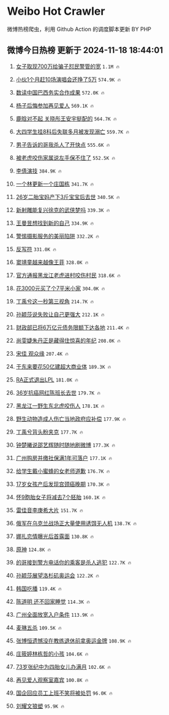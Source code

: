 # Weibo Hot Crawler 



微博热榜爬虫，利用 Github Action 的调度脚本更新 BY PHP 


## 微博今日热榜 更新于 2024-11-18 18:44:01 
1. [女子取现700万给骗子怼民警管的宽](https://s.weibo.com/weibo?q=%23%E5%A5%B3%E5%AD%90%E5%8F%96%E7%8E%B0700%E4%B8%87%E7%BB%99%E9%AA%97%E5%AD%90%E6%80%BC%E6%B0%91%E8%AD%A6%E7%AE%A1%E7%9A%84%E5%AE%BD%23&t=31&band_rank=1&Refer=top) `1.1M 🔥` 

1. [小伙1个月赶10场演唱会还挣了5万](https://s.weibo.com/weibo?q=%23%E5%B0%8F%E4%BC%991%E4%B8%AA%E6%9C%88%E8%B5%B610%E5%9C%BA%E6%BC%94%E5%94%B1%E4%BC%9A%E8%BF%98%E6%8C%A3%E4%BA%865%E4%B8%87%23&t=31&band_rank=2&Refer=top) `574.9K 🔥` 

1. [数读中国巴西务实合作成果](https://s.weibo.com/weibo?q=%23%E6%95%B0%E8%AF%BB%E4%B8%AD%E5%9B%BD%E5%B7%B4%E8%A5%BF%E5%8A%A1%E5%AE%9E%E5%90%88%E4%BD%9C%E6%88%90%E6%9E%9C%23&t=31&band_rank=3&Refer=top) `572.0K 🔥` 

1. [杨子后悔参加再见爱人](https://s.weibo.com/weibo?q=%23%E6%9D%A8%E5%AD%90%E5%90%8E%E6%82%94%E5%8F%82%E5%8A%A0%E5%86%8D%E8%A7%81%E7%88%B1%E4%BA%BA%23&t=31&band_rank=4&Refer=top) `569.1K 🔥` 

1. [鹿晗对不起 关晓彤王安宇挺配的](https://s.weibo.com/weibo?q=%E9%B9%BF%E6%99%97%E5%AF%B9%E4%B8%8D%E8%B5%B7%20%E5%85%B3%E6%99%93%E5%BD%A4%E7%8E%8B%E5%AE%89%E5%AE%87%E6%8C%BA%E9%85%8D%E7%9A%84&t=31&band_rank=5&Refer=top) `564.7K 🔥` 

1. [大四学生挂8科后失联多月被发现溺亡](https://s.weibo.com/weibo?q=%23%E5%A4%A7%E5%9B%9B%E5%AD%A6%E7%94%9F%E6%8C%828%E7%A7%91%E5%90%8E%E5%A4%B1%E8%81%94%E5%A4%9A%E6%9C%88%E8%A2%AB%E5%8F%91%E7%8E%B0%E6%BA%BA%E4%BA%A1%23&t=31&band_rank=6&Refer=top) `559.7K 🔥` 

1. [男子告诉的哥我杀人了开快点](https://s.weibo.com/weibo?q=%23%E7%94%B7%E5%AD%90%E5%91%8A%E8%AF%89%E7%9A%84%E5%93%A5%E6%88%91%E6%9D%80%E4%BA%BA%E4%BA%86%E5%BC%80%E5%BF%AB%E7%82%B9%23&t=31&band_rank=7&Refer=top) `555.6K 🔥` 

1. [被老虎咬伤家属说左手保不住了](https://s.weibo.com/weibo?q=%23%E8%A2%AB%E8%80%81%E8%99%8E%E5%92%AC%E4%BC%A4%E5%AE%B6%E5%B1%9E%E8%AF%B4%E5%B7%A6%E6%89%8B%E4%BF%9D%E4%B8%8D%E4%BD%8F%E4%BA%86%23&t=31&band_rank=8&Refer=top) `552.5K 🔥` 

1. [李倩演技](https://s.weibo.com/weibo?q=%E6%9D%8E%E5%80%A9%E6%BC%94%E6%8A%80&t=31&band_rank=9&Refer=top) `384.9K 🔥` 

1. [一个林更新一个庄国栋](https://s.weibo.com/weibo?q=%E4%B8%80%E4%B8%AA%E6%9E%97%E6%9B%B4%E6%96%B0%E4%B8%80%E4%B8%AA%E5%BA%84%E5%9B%BD%E6%A0%8B&t=31&band_rank=10&Refer=top) `341.7K 🔥` 

1. [26岁二胎宝妈产下3斤宝宝后去世](https://s.weibo.com/weibo?q=%2326%E5%B2%81%E4%BA%8C%E8%83%8E%E5%AE%9D%E5%A6%88%E4%BA%A7%E4%B8%8B3%E6%96%A4%E5%AE%9D%E5%AE%9D%E5%90%8E%E5%8E%BB%E4%B8%96%23&t=31&band_rank=11&Refer=top) `340.5K 🔥` 

1. [新射雕能复兴徐克的武侠梦吗](https://s.weibo.com/weibo?q=%23%E6%96%B0%E5%B0%84%E9%9B%95%E8%83%BD%E5%A4%8D%E5%85%B4%E5%BE%90%E5%85%8B%E7%9A%84%E6%AD%A6%E4%BE%A0%E6%A2%A6%E5%90%97%23&t=31&band_rank=12&Refer=top) `339.3K 🔥` 

1. [王曼昱想找到新的自己](https://s.weibo.com/weibo?q=%E7%8E%8B%E6%9B%BC%E6%98%B1%E6%83%B3%E6%89%BE%E5%88%B0%E6%96%B0%E7%9A%84%E8%87%AA%E5%B7%B1&t=31&band_rank=13&Refer=top) `334.9K 🔥` 

1. [警惕摄影服务的美丽陷阱](https://s.weibo.com/weibo?q=%23%E8%AD%A6%E6%83%95%E6%91%84%E5%BD%B1%E6%9C%8D%E5%8A%A1%E7%9A%84%E7%BE%8E%E4%B8%BD%E9%99%B7%E9%98%B1%23&t=31&band_rank=14&Refer=top) `332.2K 🔥` 

1. [反写符](https://s.weibo.com/weibo?q=%E5%8F%8D%E5%86%99%E7%AC%A6&t=31&band_rank=15&Refer=top) `331.0K 🔥` 

1. [窦靖童越来越像王菲](https://s.weibo.com/weibo?q=%23%E7%AA%A6%E9%9D%96%E7%AB%A5%E8%B6%8A%E6%9D%A5%E8%B6%8A%E5%83%8F%E7%8E%8B%E8%8F%B2%23&t=31&band_rank=16&Refer=top) `328.0K 🔥` 

1. [官方通报黑龙江老虎进村咬伤村民](https://s.weibo.com/weibo?q=%23%E5%AE%98%E6%96%B9%E9%80%9A%E6%8A%A5%E9%BB%91%E9%BE%99%E6%B1%9F%E8%80%81%E8%99%8E%E8%BF%9B%E6%9D%91%E5%92%AC%E4%BC%A4%E6%9D%91%E6%B0%91%23&t=31&band_rank=17&Refer=top) `318.6K 🔥` 

1. [花3000元买了个7平米小家](https://s.weibo.com/weibo?q=%E8%8A%B13000%E5%85%83%E4%B9%B0%E4%BA%86%E4%B8%AA7%E5%B9%B3%E7%B1%B3%E5%B0%8F%E5%AE%B6&t=31&band_rank=18&Refer=top) `304.0K 🔥` 

1. [丁禹兮这一秒第三视角](https://s.weibo.com/weibo?q=%23%E4%B8%81%E7%A6%B9%E5%85%AE%E8%BF%99%E4%B8%80%E7%A7%92%E7%AC%AC%E4%B8%89%E8%A7%86%E8%A7%92%23&t=31&band_rank=19&Refer=top) `214.7K 🔥` 

1. [孙颖莎说失败让自己更强大](https://s.weibo.com/weibo?q=%23%E5%AD%99%E9%A2%96%E8%8E%8E%E8%AF%B4%E5%A4%B1%E8%B4%A5%E8%AE%A9%E8%87%AA%E5%B7%B1%E6%9B%B4%E5%BC%BA%E5%A4%A7%23&t=31&band_rank=20&Refer=top) `212.1K 🔥` 

1. [财政部已将6万亿元债务限额下达各地](https://s.weibo.com/weibo?q=%23%E8%B4%A2%E6%94%BF%E9%83%A8%E5%B7%B2%E5%B0%866%E4%B8%87%E4%BA%BF%E5%85%83%E5%80%BA%E5%8A%A1%E9%99%90%E9%A2%9D%E4%B8%8B%E8%BE%BE%E5%90%84%E5%9C%B0%23&t=31&band_rank=21&Refer=top) `211.4K 🔥` 

1. [尚雯婕朱丹正是藏得住惊喜的年纪](https://s.weibo.com/weibo?q=%E5%B0%9A%E9%9B%AF%E5%A9%95%E6%9C%B1%E4%B8%B9%E6%AD%A3%E6%98%AF%E8%97%8F%E5%BE%97%E4%BD%8F%E6%83%8A%E5%96%9C%E7%9A%84%E5%B9%B4%E7%BA%AA&t=31&band_rank=22&Refer=top) `208.0K 🔥` 

1. [宋佳 观众缘](https://s.weibo.com/weibo?q=%E5%AE%8B%E4%BD%B3%20%E8%A7%82%E4%BC%97%E7%BC%98&t=31&band_rank=23&Refer=top) `207.4K 🔥` 

1. [于东来要花50亿建超大商业体](https://s.weibo.com/weibo?q=%23%E4%BA%8E%E4%B8%9C%E6%9D%A5%E8%A6%81%E8%8A%B150%E4%BA%BF%E5%BB%BA%E8%B6%85%E5%A4%A7%E5%95%86%E4%B8%9A%E4%BD%93%23&t=31&band_rank=24&Refer=top) `189.3K 🔥` 

1. [RA正式退出LPL](https://s.weibo.com/weibo?q=%23RA%E6%AD%A3%E5%BC%8F%E9%80%80%E5%87%BALPL%23&t=31&band_rank=25&Refer=top) `181.0K 🔥` 

1. [36岁抗癌网红陈班长去世](https://s.weibo.com/weibo?q=%2336%E5%B2%81%E6%8A%97%E7%99%8C%E7%BD%91%E7%BA%A2%E9%99%88%E7%8F%AD%E9%95%BF%E5%8E%BB%E4%B8%96%23&t=31&band_rank=26&Refer=top) `179.7K 🔥` 

1. [黑龙江一野生东北虎咬伤人](https://s.weibo.com/weibo?q=%23%E9%BB%91%E9%BE%99%E6%B1%9F%E4%B8%80%E9%87%8E%E7%94%9F%E4%B8%9C%E5%8C%97%E8%99%8E%E5%92%AC%E4%BC%A4%E4%BA%BA%23&t=31&band_rank=27&Refer=top) `178.1K 🔥` 

1. [野生动物造成人伤亡当地政府应补偿](https://s.weibo.com/weibo?q=%23%E9%87%8E%E7%94%9F%E5%8A%A8%E7%89%A9%E9%80%A0%E6%88%90%E4%BA%BA%E4%BC%A4%E4%BA%A1%E5%BD%93%E5%9C%B0%E6%94%BF%E5%BA%9C%E5%BA%94%E8%A1%A5%E5%81%BF%23&t=31&band_rank=28&Refer=top) `177.9K 🔥` 

1. [丁禹兮背头粉夹克](https://s.weibo.com/weibo?q=%23%E4%B8%81%E7%A6%B9%E5%85%AE%E8%83%8C%E5%A4%B4%E7%B2%89%E5%A4%B9%E5%85%8B%23&t=31&band_rank=29&Refer=top) `177.7K 🔥` 

1. [钟楚曦说邵艺辉随时随地刷微博](https://s.weibo.com/weibo?q=%23%E9%92%9F%E6%A5%9A%E6%9B%A6%E8%AF%B4%E9%82%B5%E8%89%BA%E8%BE%89%E9%9A%8F%E6%97%B6%E9%9A%8F%E5%9C%B0%E5%88%B7%E5%BE%AE%E5%8D%9A%23&t=31&band_rank=30&Refer=top) `177.3K 🔥` 

1. [广州购房并缴社保满1年可落户](https://s.weibo.com/weibo?q=%23%E5%B9%BF%E5%B7%9E%E8%B4%AD%E6%88%BF%E5%B9%B6%E7%BC%B4%E7%A4%BE%E4%BF%9D%E6%BB%A11%E5%B9%B4%E5%8F%AF%E8%90%BD%E6%88%B7%23&t=31&band_rank=31&Refer=top) `177.1K 🔥` 

1. [给学生戴小蜜蜂的女老师道歉](https://s.weibo.com/weibo?q=%23%E7%BB%99%E5%AD%A6%E7%94%9F%E6%88%B4%E5%B0%8F%E8%9C%9C%E8%9C%82%E7%9A%84%E5%A5%B3%E8%80%81%E5%B8%88%E9%81%93%E6%AD%89%23&t=31&band_rank=32&Refer=top) `176.7K 🔥` 

1. [17岁女孩产后发现宫颈癌晚期](https://s.weibo.com/weibo?q=%2317%E5%B2%81%E5%A5%B3%E5%AD%A9%E4%BA%A7%E5%90%8E%E5%8F%91%E7%8E%B0%E5%AE%AB%E9%A2%88%E7%99%8C%E6%99%9A%E6%9C%9F%23&t=31&band_rank=33&Refer=top) `170.3K 🔥` 

1. [怀9胞胎女子将减去7个胚胎](https://s.weibo.com/weibo?q=%23%E6%80%809%E8%83%9E%E8%83%8E%E5%A5%B3%E5%AD%90%E5%B0%86%E5%87%8F%E5%8E%BB7%E4%B8%AA%E8%83%9A%E8%83%8E%23&t=31&band_rank=34&Refer=top) `160.1K 🔥` 

1. [雷佳音李庚希大片](https://s.weibo.com/weibo?q=%23%E9%9B%B7%E4%BD%B3%E9%9F%B3%E6%9D%8E%E5%BA%9A%E5%B8%8C%E5%A4%A7%E7%89%87%23&t=31&band_rank=35&Refer=top) `151.7K 🔥` 

1. [俄军在乌克兰战场正大量使用诱饵无人机](https://s.weibo.com/weibo?q=%23%E4%BF%84%E5%86%9B%E5%9C%A8%E4%B9%8C%E5%85%8B%E5%85%B0%E6%88%98%E5%9C%BA%E6%AD%A3%E5%A4%A7%E9%87%8F%E4%BD%BF%E7%94%A8%E8%AF%B1%E9%A5%B5%E6%97%A0%E4%BA%BA%E6%9C%BA%23&t=31&band_rank=36&Refer=top) `138.7K 🔥` 

1. [娜扎恋情曝光后首露面](https://s.weibo.com/weibo?q=%23%E5%A8%9C%E6%89%8E%E6%81%8B%E6%83%85%E6%9B%9D%E5%85%89%E5%90%8E%E9%A6%96%E9%9C%B2%E9%9D%A2%23&t=31&band_rank=37&Refer=top) `130.8K 🔥` 

1. [原神](https://s.weibo.com/weibo?q=%E5%8E%9F%E7%A5%9E&t=31&band_rank=38&Refer=top) `124.8K 🔥` 

1. [的哥接到警方电话你的乘客是杀人逃犯](https://s.weibo.com/weibo?q=%23%E7%9A%84%E5%93%A5%E6%8E%A5%E5%88%B0%E8%AD%A6%E6%96%B9%E7%94%B5%E8%AF%9D%E4%BD%A0%E7%9A%84%E4%B9%98%E5%AE%A2%E6%98%AF%E6%9D%80%E4%BA%BA%E9%80%83%E7%8A%AF%23&t=31&band_rank=39&Refer=top) `122.7K 🔥` 

1. [孙颖莎展望洛杉矶奥运会](https://s.weibo.com/weibo?q=%E5%AD%99%E9%A2%96%E8%8E%8E%E5%B1%95%E6%9C%9B%E6%B4%9B%E6%9D%89%E7%9F%B6%E5%A5%A5%E8%BF%90%E4%BC%9A&t=31&band_rank=40&Refer=top) `122.2K 🔥` 

1. [韩国吃播](https://s.weibo.com/weibo?q=%E9%9F%A9%E5%9B%BD%E5%90%83%E6%92%AD&t=31&band_rank=41&Refer=top) `119.4K 🔥` 

1. [陈道明 还不回家睡觉](https://s.weibo.com/weibo?q=%E9%99%88%E9%81%93%E6%98%8E%20%E8%BF%98%E4%B8%8D%E5%9B%9E%E5%AE%B6%E7%9D%A1%E8%A7%89&t=31&band_rank=42&Refer=top) `114.3K 🔥` 

1. [广州全面放宽入户条件](https://s.weibo.com/weibo?q=%23%E5%B9%BF%E5%B7%9E%E5%85%A8%E9%9D%A2%E6%94%BE%E5%AE%BD%E5%85%A5%E6%88%B7%E6%9D%A1%E4%BB%B6%23&t=31&band_rank=43&Refer=top) `113.9K 🔥` 

1. [麦琳五杀](https://s.weibo.com/weibo?q=%23%E9%BA%A6%E7%90%B3%E4%BA%94%E6%9D%80%23&t=31&band_rank=44&Refer=top) `109.5K 🔥` 

1. [张博恒遗憾没在教练退休前拿奥运金牌](https://s.weibo.com/weibo?q=%23%E5%BC%A0%E5%8D%9A%E6%81%92%E9%81%97%E6%86%BE%E6%B2%A1%E5%9C%A8%E6%95%99%E7%BB%83%E9%80%80%E4%BC%91%E5%89%8D%E6%8B%BF%E5%A5%A5%E8%BF%90%E9%87%91%E7%89%8C%23&t=31&band_rank=45&Refer=top) `108.9K 🔥` 

1. [庄筱婷林栋哲的小孩](https://s.weibo.com/weibo?q=%E5%BA%84%E7%AD%B1%E5%A9%B7%E6%9E%97%E6%A0%8B%E5%93%B2%E7%9A%84%E5%B0%8F%E5%AD%A9&t=31&band_rank=46&Refer=top) `104.6K 🔥` 

1. [73岁张纪中为四胎女儿办满月](https://s.weibo.com/weibo?q=%2373%E5%B2%81%E5%BC%A0%E7%BA%AA%E4%B8%AD%E4%B8%BA%E5%9B%9B%E8%83%8E%E5%A5%B3%E5%84%BF%E5%8A%9E%E6%BB%A1%E6%9C%88%23&t=31&band_rank=47&Refer=top) `102.6K 🔥` 

1. [再见爱人观察室嘉宾](https://s.weibo.com/weibo?q=%E5%86%8D%E8%A7%81%E7%88%B1%E4%BA%BA%E8%A7%82%E5%AF%9F%E5%AE%A4%E5%98%89%E5%AE%BE&t=31&band_rank=48&Refer=top) `100.8K 🔥` 

1. [国企回应员工上班不笑将被处罚](https://s.weibo.com/weibo?q=%23%E5%9B%BD%E4%BC%81%E5%9B%9E%E5%BA%94%E5%91%98%E5%B7%A5%E4%B8%8A%E7%8F%AD%E4%B8%8D%E7%AC%91%E5%B0%86%E8%A2%AB%E5%A4%84%E7%BD%9A%23&t=31&band_rank=49&Refer=top) `96.0K 🔥` 

1. [刘耀文狼塑](https://s.weibo.com/weibo?q=%E5%88%98%E8%80%80%E6%96%87%E7%8B%BC%E5%A1%91&t=31&band_rank=50&Refer=top) `95.9K 🔥` 

